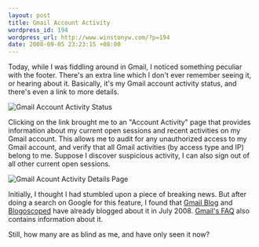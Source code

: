 ```yaml
--- 
layout: post
title: Gmail Account Activity
wordpress_id: 194
wordpress_url: http://www.winstonyw.com/?p=194
date: 2008-09-05 23:23:15 +08:00
---
```

Today, while I was fiddling around in Gmail, I noticed something peculiar with the footer. There's an extra line which I don't ever remember seeing it, or hearing about it. Basically, it's my Gmail account activity status, and there's even a link to more details.

<img class="left clear" alt="Gmail Account Activity Status" src="http://www.winstonyw.com/uploads/images/Gmail_Account_Activity-1.jpg"/>

Clicking on the link brought me to an "Account Activity" page that provides information about my current open sessions and recent activities on my Gmail account. This allows me to audit for any unauthorized access to my Gmail account, and verify that all Gmail activities (by access type and IP) belong to me. Suppose I discover suspicious activity, I can also sign out of all other current open sessions.

<img class="left clear" alt="Gmail Acount Activity Details Page" src="http://www.winstonyw.com/uploads/images/Gmail_Account_Activity-2.jpg"/>

Initially, I thought I had stumbled upon a piece of breaking news. But after doing a search on Google for this feature, I found that <a href="http://gmailblog.blogspot.com/2008/07/remote-sign-out-and-info-to-help-you.html" target="_blank">Gmail Blog</a> and <a href="http://blogoscoped.com/archive/2008-07-09-n48.html" target="_blank">Blogoscoped</a> have already blogged about it in July 2008. <a href="http://mail.google.com/support/bin/answer.py?hl=en&answer=45938" target="_blank">Gmail's FAQ</a> also contains information about it. 

Still, how many are as blind as me, and have only seen it now?
